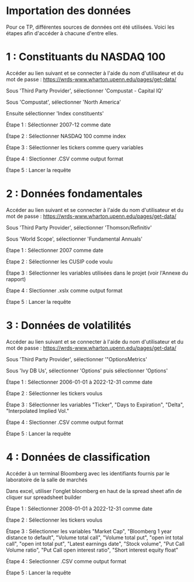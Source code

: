 
# Importation des données

Pour ce TP, différentes sources de données ont été utilisées. Voici les
étapes afin d'accéder à chacune d'entre elles.

# 1 : Constituants du NASDAQ 100

Accéder au lien suivant et se connecter à l'aide du nom d'utilisateur et
du mot de passe : <https://wrds-www.wharton.upenn.edu/pages/get-data/>

Sous 'Third Party Provider', sélectionner 'Compustat - Capital IQ'

Sous 'Compustat', sélectionner 'North America'

Ensuite sélectionner 'Index constituents'

Étape 1 : Sélectionner 2007-12 comme date

Étape 2 : Sélectionner NASDAQ 100 comme index

Étape 3 : Sélectionner les tickers comme query variables

Étape 4 : Slectionner .CSV comme output format

Étape 5 : Lancer la requête

# 2 : Données fondamentales

Accéder au lien suivant et se connecter à l'aide du nom d'utilisateur et
du mot de passe : <https://wrds-www.wharton.upenn.edu/pages/get-data/>

Sous 'Third Party Provider', sélectionner 'Thomson/Refinitiv'

Sous 'World Scope', sélectionner 'Fundamental Annuals'

Étape 1 : Sélectionner 2007 comme date

Étape 2 : Sélectionner les CUSIP code voulu

Étape 3 : Sélectionner les variables utilisées dans le projet (voir
l'Annexe du rapport)

Étape 4 : Slectionner .xslx comme output format

Étape 5 : Lancer la requête

# 3 : Données de volatilités

Accéder au lien suivant et se connecter à l'aide du nom d'utilisateur et
du mot de passe : <https://wrds-www.wharton.upenn.edu/pages/get-data/>

Sous 'Third Party Provider', sélectionner '"OptionsMetrics'

Sous 'Ivy DB Us', sélectionner 'Options' puis sélectionner 'Options'

Étape 1 : Sélectionner 2006-01-01 à 2022-12-31 comme date

Étape 2 : Sélectionner les tickers voulus

Étape 3 : Sélectionner les variables "Ticker", "Days to Expiration",
"Delta", "Interpolated Implied Vol."

Étape 4 : Slectionner .CSV comme output format

Étape 5 : Lancer la requête

# 4 : Données de classification

Accéder à un terminal Bloomberg avec les identifiants fournis par le laboratoire de la salle de marchés

Dans excel, utiliser l'onglet bloomberg en haut de la spread sheet afin de cliquer sur spreadsheet builder

Étape 1 : Sélectionner 2008-01-01 à 2022-12-31 comme date

Étape 2 : Sélectionner les tickers voulus

Étape 3 : Sélectionner les variables "Market Cap", "Bloomberg 1 year distance to default", "Volume total call", "Volume total put", "open int total call", "open int total put", "Latest earnings date", "Stock volume", "Put Call Volume ratio", "Put Call open interest ratio", "Short interest equity float"

Étape 4 : Selectionner .CSV comme output format

Étape 5 : Lancer la requête


